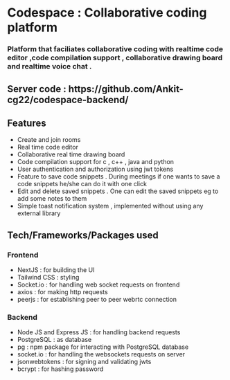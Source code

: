 <h1> Codespace : Collaborative coding platform </h1>
<h3> Platform that faciliates collaborative coding with realtime code editor ,code compilation support ,  collaborative drawing board and realtime voice chat . </h3>

<h2> Server code : https://github.com/Ankit-cg22/codespace-backend/  </h2> 

<h2>Features</h2>

- Create and join rooms 
- Real time code editor
- Collaborative real time drawing board 
- Code compilation support for c , c++ , java and python 
- User authentication and authorization using jwt tokens
- Feature to save code snippets . During meetings if one wants to save a code snippets he/she can do it with one click 
- Edit and delete saved snippets . One can edit the saved snippets eg to add some notes to them 
- Simple toast notification system , implemented without using any external library 

<h2>Tech/Frameworks/Packages used</h2>

<h3> Frontend </h3>

- NextJS : for building the UI
- Tailwind CSS : styling 
- Socket.io : for handling web socket requests on frontend
- axios : for making http requests 
- peerjs : for establishing peer to peer webrtc connection 


<h3> Backend </h3>

- Node JS and Express JS : for handling backend requests
- PostgreSQL : as database 
- pg : npm package for interacting with PostgreSQL database
- socket.io : for handling the websockets requests on server
- jsonwebtokens : for signing and validating jwts
- bcrypt : for hashing password
